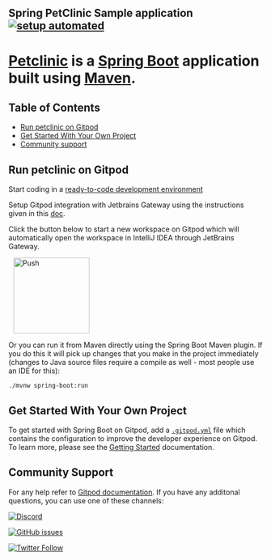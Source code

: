 ## Spring PetClinic Sample application [![setup automated](https://img.shields.io/badge/Gitpod-ready_to_code-orange?logo=gitpod)](https://gitpod.io/#https://github.com/gitpod-io/spring-petclinic) 

[Petclinic](https://github.com/spring-projects/spring-petclinic) is a [Spring Boot](https://spring.io/guides/gs/spring-boot/) application built using [Maven](https://spring.io/guides/gs/maven/).
====
## Table of Contents

 - [Run petclinic on Gitpod](#run-petclinic-on-gitpod)
 - [Get Started With Your Own Project](#get-started-with-your-own-project)
 - [Community support](#community-support)

## Run petclinic on Gitpod

Start coding in a [ready-to-code development environment](https://www.gitpod.io)

Setup Gitpod integration with Jetbrains Gateway using the instructions given in this [doc](https://www.gitpod.io/docs/ides-and-editors/intellij).

Click the button below to start a new workspace on Gitpod which will automatically open the workspace in IntelliJ IDEA through JetBrains Gateway.  


<a href="https://gitpod.io/#https://github.com/gitpod-io/spring-petclinic" style="padding: 10px;">
    <img src="https://gitpod.io/button/open-in-gitpod.svg" width="150" alt="Push" align="center">
</a>


Or you can run it from Maven directly using the Spring Boot Maven plugin. If you do this it will pick up changes that you make in the project immediately (changes to Java source files require a compile as well - most people use an IDE for this):

```
./mvnw spring-boot:run
```

## Get Started With Your Own Project

To get started with Spring Boot on Gitpod, add a [`.gitpod.yml`](./.gitpod.yml) file which contains the configuration to improve the developer experience on Gitpod. To learn more, please see the [Getting Started](https://www.gitpod.io/docs/getting-started) documentation.

## Community Support

For any help refer to [Gitpod documentation](https://gitpod.io/workspaces). If you have any additonal questions, you can use one of these channels: 

[![Discord](https://img.shields.io/discord/816244985187008514?color=7289da&logo=Discord&style=for-the-badge)](https://discord.com/channels/816244985187008514/903225840660279296)

[![GitHub issues](https://img.shields.io/github/issues/gitpod-io/template-java-spring-boot-gradle?logo=Github&style=for-the-badge)](https://github.com/gitpod-io/spring-petclinic/issues)

[![Twitter Follow](https://img.shields.io/twitter/follow/gitpod?label=Gitpod&logo=twitter&style=for-the-badge)](https://twitter.com/gitpod)
